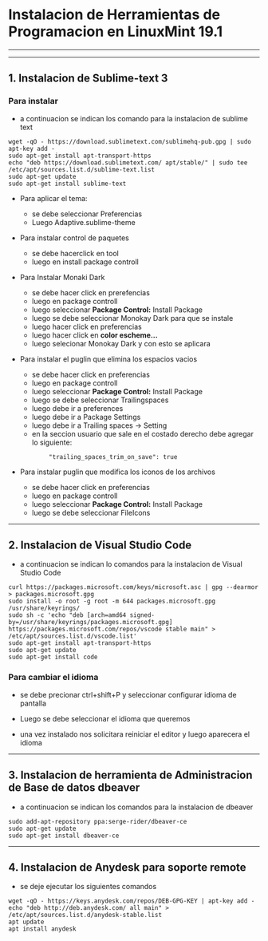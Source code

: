 # Instalacion de Herramientas de Programacion en LinuxMint 19.1

---
---

## 1. Instalacion de Sublime-text 3

### Para instalar
* a continuacion se indican los comando para la instalacion de sublime text

```
wget -qO - https://download.sublimetext.com/sublimehq-pub.gpg | sudo apt-key add -
sudo apt-get install apt-transport-https
echo "deb https://download.sublimetext.com/ apt/stable/" | sudo tee /etc/apt/sources.list.d/sublime-text.list
sudo apt-get update
sudo apt-get install sublime-text
```
* Para aplicar el tema:
    * se debe seleccionar Preferencias
    * Luego Adaptive.sublime-theme

* Para instalar control de paquetes
    * se debe hacerclick en tool
    * luego en install package controll

* Para Instalar Monaki Dark
    * se debe hacer click en prerefencias
    * luego en package controll
    * luego seleccionar **Package Control:** Install Package
    * luego se debe seleccionar Monokay Dark para que se instale
    * luego hacer click en preferencias
    * luego hacer click en **color escheme...**
    * luego selecionar Monokay Dark y con esto se aplicara

* Para instalar el puglin que elimina los espacios vacios
    * se debe hacer click en preferencias
    * luego en package controll
    * luego seleccionar **Package Control:** Install Package
    * luego se debe seleccionar Trailingspaces
    * luego debe ir a preferences
    * luego debe ir a Package Settings
    * luego debe ir a Trailing spaces -> Setting
    * en la seccion usuario que sale en el costado derecho debe agregar lo siguiente:
    
    ```
            "trailing_spaces_trim_on_save": true
    ```

* Para instalar puglin que modifica los iconos de los archivos
    * se debe hacer click en preferencias
    * luego en package controll
    * luego seleccionar **Package Control:** Install Package
    * luego se debe seleccionar FileIcons



---
## 2. Instalacion de Visual Studio Code

* a continuacion se indican lo comandos para la instalacion de Visual Studio Code

```
curl https://packages.microsoft.com/keys/microsoft.asc | gpg --dearmor > packages.microsoft.gpg
sudo install -o root -g root -m 644 packages.microsoft.gpg /usr/share/keyrings/
sudo sh -c 'echo "deb [arch=amd64 signed-by=/usr/share/keyrings/packages.microsoft.gpg] https://packages.microsoft.com/repos/vscode stable main" > /etc/apt/sources.list.d/vscode.list'
sudo apt-get install apt-transport-https
sudo apt-get update
sudo apt-get install code
```
### Para cambiar el idioma 

* se debe precionar ctrl+shift+P y seleccionar configurar idioma de pantalla

* Luego se debe seleccionar el idioma que queremos

* una vez instalado nos solicitara reiniciar el editor y luego aparecera el idioma

---

## 3. Instalacion de herramienta de Administracion de Base de datos dbeaver

* a continuacion se indican los comandos para la instalacion de dbeaver

```
sudo add-apt-repository ppa:serge-rider/dbeaver-ce
sudo apt-get update
sudo apt-get install dbeaver-ce
``` 

---
## 4. Instalacion de Anydesk para soporte remote

* se deje ejecutar los siguientes comandos

```
wget -qO - https://keys.anydesk.com/repos/DEB-GPG-KEY | apt-key add -
echo "deb http://deb.anydesk.com/ all main" > /etc/apt/sources.list.d/anydesk-stable.list
apt update
apt install anydesk
```
